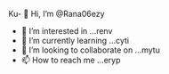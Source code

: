 Ku- 👋 Hi, I’m @Rana06ezy
- 👀 I’m interested in ...renv
- 🌱 I’m currently learning ...cyti
- 💞️ I’m looking to collaborate on ...mytu
- 📫 How to reach me ...eryp

<!---
Rana06ezy/Rana06ezy is a ✨ special ✨ repository because its `README.md` (this file) appears on your GitHub profile.
You can click the Preview link to take a look at your changes.
--->
